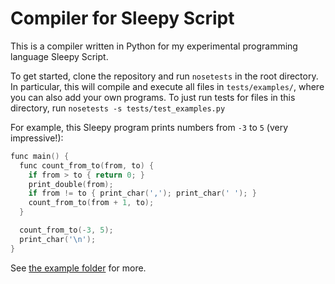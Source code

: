 # Compiler for Sleepy Script

This is a compiler written in Python for my experimental programming language Sleepy Script.

To get started, clone the repository and run `nosetests` in the root directory.
In particular, this will compile and execute all files in `tests/examples/`, where you can also add your own programs.
To just run tests for files in this directory, run `nosetests -s tests/test_examples.py`

For example, this Sleepy program prints numbers from `-3` to `5` (very impressive!):
```c++
func main() {
  func count_from_to(from, to) {
    if from > to { return 0; }
    print_double(from);
    if from != to { print_char(','); print_char(' '); }
    count_from_to(from + 1, to);
  }

  count_from_to(-3, 5);
  print_char('\n');
}
```
See [the example folder](https://github.com/Zettelkasten/sleepy/tree/main/tests/examples) for more.
